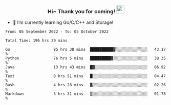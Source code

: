 <h3 align="center">
    Hi~ Thank you for coming!
    <img src="https://media.giphy.com/media/hvRJCLFzcasrR4ia7z/giphy.gif" width="25px">
</h3>

<!--
**pineapple-man/pineapple-man** is a ✨ _special_ ✨ repository because its `README.md` (this file) appears on your GitHub profile.

Here are some ideas to get you started:
- 🔭 I’m currently working on ...
- 🤔 I’m looking for help with ...
- 💬 Ask me about ...
- 📫 How to reach me: ...
- 😄 Pronouns: ...
- ⚡ Fun fact: 
- 👯 I’m looking to collaborate on kubernetes
-->
- 🌱 I’m currently learning Go/C/C++ and Storage!

<!--START_SECTION:waka-->

```text
From: 05 September 2022 - To: 05 October 2022

Total Time: 196 hrs 29 mins

Go                   85 hrs 38 mins  ██████████▓░░░░░░░░░░░░░░   43.17 %
Python               76 hrs 5 mins   █████████▓░░░░░░░░░░░░░░░   38.35 %
Java                 13 hrs 43 mins  █▓░░░░░░░░░░░░░░░░░░░░░░░   06.92 %
Text                 8 hrs 51 mins   █░░░░░░░░░░░░░░░░░░░░░░░░   04.47 %
Bash                 4 hrs 28 mins   ▓░░░░░░░░░░░░░░░░░░░░░░░░   02.26 %
Markdown             3 hrs 31 mins   ▒░░░░░░░░░░░░░░░░░░░░░░░░   01.78 %
```

<!--END_SECTION:waka-->
